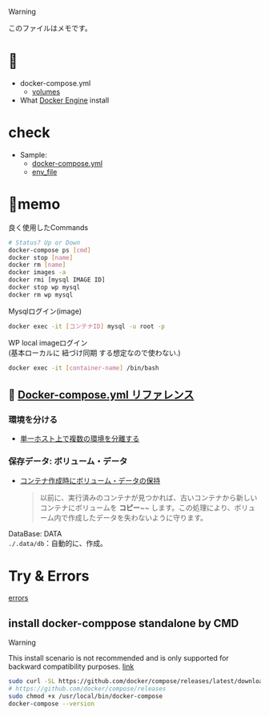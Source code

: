> [!WARNING]
> このファイルはメモです。


# 📖
- docker-compose.yml
  - [volumes](https://docs.docker.com/reference/compose-file/services/#volumes)
- What [Docker Engine](https://docs.docker.com/engine/install) install

# check

- Sample: 
  - [docker-compose.yml](https://docs.docker.jp/compose/wordpress.html)
  - [env_file](https://docs.docker.jp/compose/compose-file.html#env-file)

# :memo:memo 
良く使用したCommands
```sh
# Status? Up or Down
docker-compose ps [cmd]
docker stop [name]
docker rm [name]
docker images -a
docker rmi [mysql IMAGE ID]
docker stop wp mysql 
docker rm wp mysql
```

Mysqlログイン(image)
```sh
docker exec -it [コンテナID] mysql -u root -p
```

WP local imageログイン  
(基本ローカルに 紐づけ同期 する想定なので使わない.)
```sh
docker exec -it [container-name] /bin/bash
```

## 📖 [Docker-compose.yml リファレンス](http://docs.docker.jp/compose/compose-file.html#container-name)
### 環境を分ける
- [単一ホスト上で複数の環境を分離する](http://docs.docker.jp/compose/overview.html#multiple-isolated-environments-on-a-single-host)
### 保存データ: ボリューム・データ
- [コンテナ作成時にボリューム・データの保持](http://docs.docker.jp/compose/overview.html#preserve-volume-data-when-containers-are-created)
  > 以前に、実行済みのコンテナが見つかれば、古いコンテナから新しいコンテナにボリュームを **コピー**~~ します。この処理により、ボリューム内で作成したデータを失わないように守ります。

 DataBase: DATA  
`./.data/db`：自動的に、作成。 


# Try & Errors
[errors](errors.md)
## install docker-comppose standalone by CMD  

> [!WARNING]
> This install scenario is not recommended and is only supported for backward compatibility purposes. [link](https://docs.docker.com/compose/install/#scenario-three-install-the-docker-compose-standalone)
```sh
sudo curl -SL https://github.com/docker/compose/releases/latest/download/docker-compose-$(uname -s)-$(uname -m) -o /usr/local/bin/docker-compose
# https://github.com/docker/compose/releases
sudo chmod +x /usr/local/bin/docker-compose
docker-compose --version
```
